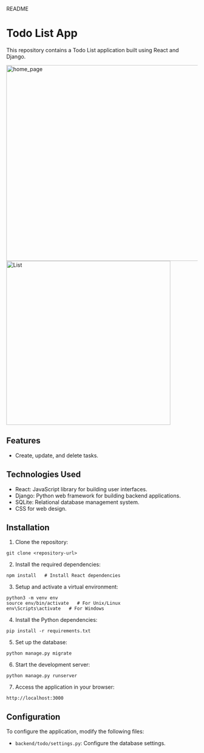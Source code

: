 README

# Todo List App

This repository contains a Todo List application built using React and Django.

<img width="516" alt="home_page" src="https://github.com/risakatelynt/Todo-List/assets/124533180/e4452c9b-88a9-461e-b9a1-6699c083a2f7">

<img width="432" alt="List" src="https://github.com/risakatelynt/Todo-List/assets/124533180/c2827a56-7bf9-483a-b7e3-6c2f8085c5e0">


## Features

- Create, update, and delete tasks.

## Technologies Used

- React: JavaScript library for building user interfaces.
- Django: Python web framework for building backend applications.
- SQLite: Relational database management system.
- CSS for web design.

## Installation

1. Clone the repository:

```
git clone <repository-url>
```

2. Install the required dependencies:

```
npm install   # Install React dependencies
```

3. Setup and activate a virtual environment:

```
python3 -m venv env
source env/bin/activate   # For Unix/Linux
env\Scripts\activate   # For Windows
```

4. Install the Python dependencies:

```
pip install -r requirements.txt
```

5. Set up the database:

```
python manage.py migrate
```

6. Start the development server:

```
python manage.py runserver
```

7. Access the application in your browser:

```
http://localhost:3000
```

## Configuration

To configure the application, modify the following files:
- `backend/todo/settings.py`: Configure the database settings.
